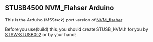 ## STUSB4500 NVM_Flahser Arduino

This is the Arduino (M5Stack) port version of [NVM_flasher](https://github.com/usb-c/STUSB4500/tree/master/NVM_Flasher).

Before you use(build) this, you should create STUSB_NVM.h for you by [STSW-STUSB002](https://github.com/usb-c/STUSB4500/tree/master/GUI) or by your hands.
